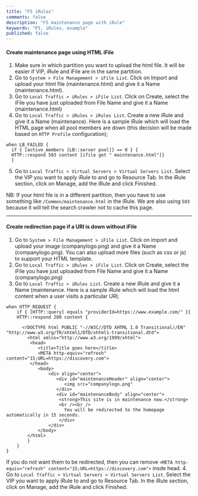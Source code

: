 ```yaml
---
title: "F5 iRules"
comments: false
description: "F5 maintenance page with iRule"
keywords: "F5, iRules, example"
published: false
---
```




#### Create maintenance page using HTML iFile

1.	Make sure in which partition you want to upload the html file. It will be easier if VIP, iRule and iFile are in the same partition.
2.	Go to `System > File Management > iFile List`. Click on Import and upload your html file (maintenance.html) and give it a Name (maintenance.html).
3.	Go to `Local Traffic > iRules > iFile List`. Click on Create, select the iFile you have just uploaded from File Name and give it a Name (maintenance.html)
4.	Go to `Local Traffic > iRules > iRules List`. Create a new iRule and give it a Name (maintenance). Here is a sample iRule which will load the HTML page when all  pool members are down (this decision will be made based on `HTTP Profile` configuration);

```
when LB_FAILED {
  if { [active_members [LB::server pool]] == 0 } {
  HTTP::respond 503 content [ifile get " maintenance.html"]}
  }
```

5.	Go to `Local Traffic > Virtual Servers > Virtual Servers List`. Select the VIP you want to apply iRule to and go to Resource Tab. In the iRule section, click on Manage, add the iRule and click Finished.

NB: If your html file is in a different partition, then you have to use something like `/Common/maintenance.html` in the iRule. We are also using `503` because it will tell the search crawler not to cache this page.

---

#### Create redirection page if a URI is down without iFile


1.	Go to `System > File Management > iFile List`. Click on import and upload your image (companylogo.png) and give it a Name (companylogo.png). You can also upload more files (such as css or js) to support your HTML template.
2.	Go to `Local Traffic > iRules > iFile List`. Click on Create, select the iFile you have just uploaded from File Name and give it a Name (companylogo.png)
3.	Go to `Local Traffic > iRules List`. Create a new iRule and give it a Name (maintenance. Here is a sample iRule which will load the html content when a user visits a particular URI;

```
when HTTP_REQUEST {
    if { [HTTP::query] equals "providerId=https://www.example.com/" }{  
    HTTP::respond 200 content {

      <!DOCTYPE html PUBLIC "-//W3C//DTD XHTML 1.0 Transitional//EN" "http://www.w3.org/TR/xhtml1/DTD/xhtml1-transitional.dtd">
        <html xmlns="http://www.w3.org/1999/xhtml">
         <head>
            <title>Title goes here</title>
            <META http-equiv="refresh" content="15;URL=https://discovery.com">
         </head>
            <body>
                <div align="center">
                   <div id="maintenanceHeader" align="center">
                      <img src="companylogo.png"
                   </div>
                   <div id="maintenanceBody" align="center">
                   	<strong>This site is in maintenance now.</strong>  
                   	<br /><br />
                      You will be redirected to the homepage automatically in 15 seconds.
                    </div>
                </div>
            </body>
        </html>
        }
    }
}
```

If you do not want them to be redirected, then you can remove `<META http-equiv="refresh" content="15;URL=https://discovery.com">` insde head.
4.	Go to `Local Traffic > Virtual Servers > Virtual Servers List`. Select the VIP you want to apply iRule to and go to Resource Tab. In the iRule section, click on Manage, add the iRule and click Finished.
